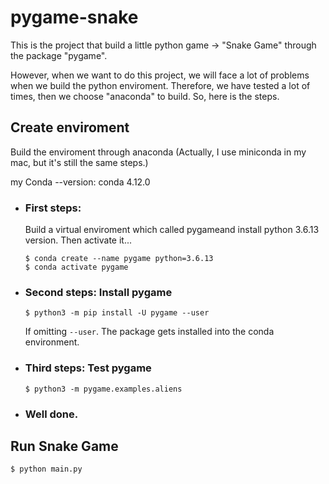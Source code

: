 # pygame-snake

This is the project that build a little python game -> "Snake Game" through the package "pygame". 

However, when we want to do this project, we will face a lot of problems when we build the python enviroment. Therefore, we have tested a lot of times, then we choose "anaconda" to build. So, here is the steps.

## Create enviroment

Build the enviroment through anaconda (Actually, I use miniconda in my mac, but it's still the same steps.)

my Conda --version: conda 4.12.0

* ### First steps: 

    Build a virtual enviroment which called pygameand install python 3.6.13 version. Then activate it...

    ``` vim
    $ conda create --name pygame python=3.6.13
    $ conda activate pygame
    ```

* ### Second steps: Install pygame

    ```vim
    $ python3 -m pip install -U pygame --user
    ```

    If omitting `--user`. The package gets installed into the conda environment.

* ### Third steps: Test pygame
    ```vim
    $ python3 -m pygame.examples.aliens
    ```

* ### Well done.


## Run Snake Game

```vim
$ python main.py
```
